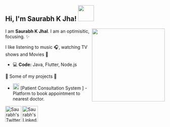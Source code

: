 <h2> Hi, I'm Saurabh K Jha! <img src="https://media.giphy.com/gifs/transparent-D4wj7Ffx9fsEAy7B0h" width="50"></h2>

<img align='right' src="https://media.giphy.com/media/ieyl9zmCjO4b4t6qoY/giphy.gif" width="230">


I am <b>Saurabh K Jhal</b>.
I am an optimisitic, focusing. :sparkles: <br>

I like listening to music 🎧, watching TV shows and Movies 🍿

- 💻 <b>Code:</b>  Java, Flutter, Node.js 
 

🚀 Some of my projects 🔽

- <img src="https://raw.githubusercontent.com/saurabhjha06/PCS" width="20" height="20"> [Patient Consultation System ] - Platform to book appointment to nearest doctor.




<a href="https://twitter.com/foreever_mine@06">
  <img align="left" alt="Saurabh's Twitter" height=50 src="https://img.icons8.com/bubbles/512/twitter-squared.png"/>
</a>

<a href="https://www.linkedin.com/in/saurabh-jha1595/">
  <img align="left" alt="Saurabh's LinkedIn" height=50 src="https://img.icons8.com/bubbles/512/linkedin.png"/>
</a>
